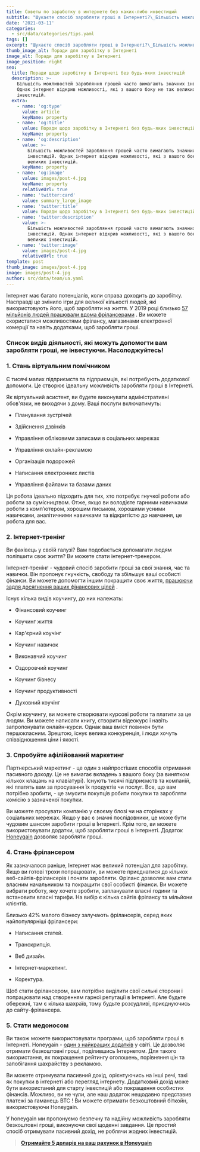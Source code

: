 ```yaml
---
title: Советы по заработку в интернете без каких-либо инвестиций
subtitle: "Шукаєте спосіб заробляти гроші в Інтернеті?\_Більшість можливостей заробляння грошей часто вимагають значних інвестицій. Однак інтернет відкрив можливості, які з вашого боку не так великих інвестицій."
date: '2021-03-11'
categories:
  - src/data/categories/tips.yaml
tags: []
excerpt: "Шукаєте спосіб заробляти гроші в Інтернеті?\_Більшість можливостей заробляння грошей часто вимагають значних інвестицій. Однак інтернет відкрив можливості, які з вашого боку не так великих інвестицій."
thumb_image_alt: Поради для заробітку в Інтернеті
image_alt: Поради для заробітку в Інтернеті
image_position: right
seo:
  title: Поради щодо заробітку в Інтернеті без будь-яких інвестицій
  description: >-
    Більшість можливостей заробляння грошей часто вимагають значних інвестицій.
    Однак інтернет відкрив можливості, які з вашого боку не так великих
    інвестицій.
  extra:
    - name: 'og:type'
      value: article
      keyName: property
    - name: 'og:title'
      value: Поради щодо заробітку в Інтернеті без будь-яких інвестицій
      keyName: property
    - name: 'og:description'
      value: >-
        Більшість можливостей заробляння грошей часто вимагають значних
        інвестицій. Однак інтернет відкрив можливості, які з вашого боку не так
        великих інвестицій.
      keyName: property
    - name: 'og:image'
      value: images/post-4.jpg
      keyName: property
      relativeUrl: true
    - name: 'twitter:card'
      value: summary_large_image
    - name: 'twitter:title'
      value: Поради щодо заробітку в Інтернеті без будь-яких інвестицій
    - name: 'twitter:description'
      value: >-
        Більшість можливостей заробляння грошей часто вимагають значних
        інвестицій. Однак інтернет відкрив можливості, які з вашого боку не так
        великих інвестицій.
    - name: 'twitter:image'
      value: images/post-4.jpg
      relativeUrl: true
template: post
thumb_image: images/post-4.jpg
image: images/post-4.jpg
author: src/data/team/ua.yaml
---
```

Інтернет має багато потенціалів, коли справа доходить до заробітку. Насправді це змінило ігри для великої кількості людей, які використовують його, щоб заробляти на життя. У 2019 році близько [57 мільйонів людей працювали вдома фрілансерами](https://ddiy.co/freelance-statistics/) . Ви можете скористатися можливостями фрілансу, магазинами електронної комерції та навіть додатками, щоб заробляти гроші.

### Список видів діяльності, які можуть допомогти вам заробляти гроші, не інвестуючи. Насолоджуйтесь!

### **1. Стань віртуальним помічником**

Є тисячі малих підприємств та підприємців, які потребують додаткової допомоги. Це створює ідеальну можливість заробляти гроші в Інтернеті.

Як віртуальний асистент, ви будете виконувати адміністративні обов'язки, не виходячи з дому. Ваші послуги включатимуть:

*   Планування зустрічей

*   Здійснення дзвінків

*   Управління обліковими записами в соціальних мережах

*   Управління онлайн-рекламою

*   Організація подорожей

*   Написання електронних листів

*   Управління файлами та базами даних

Ця робота ідеально підходить для тих, хто потребує гнучкої роботи або роботи за сумісництвом. Отже, якщо ви володієте гарними навичками роботи з комп’ютером, хорошим письмом, хорошими усними навичками, аналітичними навичками та відкритістю до навчання, це робота для вас.

### **2. Інтернет-тренінг**

Ви фахівець у своїй галузі? Вам подобається допомагати людям поліпшити своє життя? Ви можете стати інтернет-тренером.

Інтернет-тренінг - чудовий спосіб заробити гроші за свої знання, час та навички. Він пропонує гнучкість, свободу та збільшує ваші особисті фінанси. Ви можете допомогти іншим покращити своє життя, [працюючи задля досягнення ваших фінансових цілей](http://bit.ly/3bvbbwy) .

Існує кілька видів коучингу, до них належать:

*   Фінансовий коучинг

*   Коучинг життя

*   Кар'єрний коучінг

*   Коучинг навичок

*   Виконавчий коучинг

*   Оздоровчий коучинг

*   Коучинг бізнесу

*   Коучинг продуктивності

*   Духовний коучінг

Окрім коучингу, ви можете створювати курсові роботи та платити за це людям. Ви можете написати книгу, створити відеокурс і навіть запропонувати онлайн-курси. Однак ваш вміст повинен бути першокласним. Зрештою, існує велика конкуренція, і люди хочуть співвідношення ціни і якості.

### **3. Спробуйте афілійований маркетинг**

Партнерський маркетинг - це один з найпростіших способів отримання пасивного доходу. Це не вимагає вкладень з вашого боку (за винятком кількох клацань на клавіатурі). Існують тисячі підприємств та компаній, які платять вам за просування їх продуктів чи послуг. Все, що вам потрібно зробити, - це змусити покупців робити покупки та заробляти комісію з зазначеної покупки.

Ви можете просувати компанію у своєму блозі чи на сторінках у соціальних мережах. Якщо у вас є значні послідовники, це може бути чудовим шансом заробити гроші в Інтернеті. Крім того, ви можете використовувати додатки, щоб заробляти гроші в Інтернеті. Додаток [Honeygain](http://bit.ly/3bvbbwy) дозволяє заробляти гроші.

### **4. Стань фрілансером**

Як зазначалося раніше, Інтернет має великий потенціал для заробітку. Якщо ви готові трохи попрацювати, ви можете приєднатися до кількох веб-сайтів-фрілансерів і почати заробляти. Фріланс дозволяє вам стати власним начальником та покращити свої особисті фінанси. Ви можете вибрати роботу, яку хочете зробити, запланувати власні години та встановити власні тарифи. На вибір є кілька сайтів фрілансу та мільйони клієнтів.

Близько 42% малого бізнесу залучають фрілансерів, серед яких найпопулярніші фрілансери:

*   Написання статей.

*   Транскрипція.

*   Веб дизайн.

*   Інтернет-маркетинг.

*   Коректура.

Щоб стати фрілансером, вам потрібно виділити свої сильні сторони і попрацювати над створенням гарної репутації в Інтернеті. Але будьте обережні, там є кілька шахраїв, тому будьте розсудливі, приєднуючись до сайту-фрілансера.

### **5. Стати медоносом**

Ви також можете використовувати програми, щоб заробляти гроші в Інтернеті. Honeygain - [один з найкращих додатків](http://bit.ly/3bvbbwy)  у світі. Це дозволяє отримати безкоштовні гроші, поділившись Інтернетом. Для такого використання, як покращення рейтингу оголошень, порівняння цін та запобігання шахрайству з рекламою.

Ви можете отримувати пасивний дохід, орієнтуючись на інші речі, такі як покупки в інтернеті або перегляд інтернету. Додатковий дохід може бути використаний для старту інвестицій або покращення особистих фінансів. Можливо, ви не чули, але наш додаток нещодавно представив платежі за гаманець BTC ! Ви можете отримати безкоштовний біткойн, використовуючи Honeygain.

У honeygain ми пропонуємо безпечну та надійну можливість заробляти безкоштовні гроші, виконуючи свої щоденні завдання. Це простий спосіб отримувати пасивний дохід, не роблячи жодних інвестицій.

> [**Отримайте 5 доларів на ваш рахунок в  Honeygain**](http://bit.ly/3bvbbwy)
